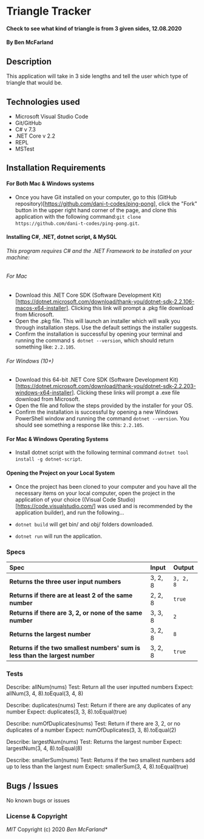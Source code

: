 # Triangle Tracker

#### Check to see what kind of triangle is from 3 given sides, 12.08.2020

#### By Ben McFarland

## Description

This application will take in 3 side lengths and tell the user which type of triangle that would be.

## Technologies used

* Microsoft Visual Studio Code
* Git/GitHub
* C# v 7.3
* .NET Core v 2.2
* REPL
* MSTest

## Installation Requirements

#### For Both Mac & Windows systems

- Once you have Git installed on your computer, go to this (GitHub repository)[https://github.com/dani-t-codes/ping-pong], click the "Fork" button in the upper right hand corner of the page, and clone this application with the following command:`git clone https://github.com/dani-t-codes/ping-pong.git`.


#### Installing C#, .NET, dotnet script, & MySQL

###### This program requires C# and the .NET Framework to be installed on your machine:

###### For Mac
 * Download this .NET Core SDK (Software Development Kit)[https://dotnet.microsoft.com/download/thank-you/dotnet-sdk-2.2.106-macos-x64-installer]. Clicking this link will prompt a .pkg file download from Microsoft.
* Open the .pkg file. This will launch an installer which will walk you through installation steps. Use the default settings the installer suggests.
* Confirm the installation is successful by opening your terminal and running the command `$ dotnet --version`, which should return something like: `2.2.105`. 

###### For Windows (10+)
* Download this 64-bit .NET Core SDK (Software Development Kit)[https://dotnet.microsoft.com/download/thank-you/dotnet-sdk-2.2.203-windows-x64-installer]. Clicking these links will prompt a .exe file download from Microsoft.
* Open the file and follow the steps provided by the installer for your OS.
* Confirm the installation is successful by opening a new Windows PowerShell window and running the command `dotnet --version`. You should see something a response like this: `2.2.105`.

#### For Mac & Windows Operating Systems
* Install dotnet script with the following terminal command `dotnet tool install -g dotnet-script`.

#### Opening the Project on your Local System
* Once the project has been cloned to your computer and you have all the necessary items on your local computer, open the project in the application of your choice ((Visual Code Studio)[https://code.visualstudio.com/] was used and is recommended by the application builder), and run the following...

* `dotnet build` will get bin/ and obj/ folders downloaded.
* `dotnet run` will run the application. 


### Specs

| Spec                                            | Input                        | Output                        |
| :---------------------------------------------- | :--------------------------- | :---------------------------- |
| **Returns the three user input numbers** | 3, 2, 8 | `3, 2, 8` |
| **Returns if there are at least 2 of the same number** | 2, 2, 8 | `true` |
| **Returns if there are 3, 2, or none of the same number** | 3, 3, 8 | `2` |
| **Returns the largest number** | 3, 2, 8 | `8` |
| **Returns if the two smallest numbers' sum is less than the largest number** | 3, 2, 8 | `true` |

### Tests

Describe: allNum(nums)
Test: Return all the user inputted numbers
Expect: allNum(3, 4, 8).toEqual(3, 4, 8)

Describe: duplicates(nums)
Test: Return if there are any duplicates of any number
Expect: duplicates(3, 3, 8).toEqual(true)

Describe: numOfDuplicates(nums)
Test: Return if there are 3, 2, or no duplicates of a number
Expect: numOfDuplicates(3, 3, 8).toEqual(2)

Describe: largestNum(nums)
Test: Returns the largest number
Expect: largestNum(3, 4, 8).toEqual(8)

Describe: smallerSum(nums)
Test: Returns if the two smallest numbers add up to less than the largest num
Expect: smallerSum(3, 4, 8).toEqual(true)

## Bugs / Issues

No known bugs or issues

### License & Copyright

_MIT_ Copyright (c) 2020 *_Ben McFarland_**